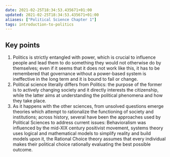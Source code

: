```yaml
---
date: 2021-02-25T18:34:53.435671+01:00
updated: 2021-02-25T18:34:53.435671+01:00
aliases: ["Political Science Chapter 1"]
tags: introduction-to-politics
---
```

## Key points

1. Politics is strictly entangled with power, which is crucial to influence people and lead them to do something they would not otherwise do by themselves; even if it seems that it does not work like this, it has to be remembered that governance without a power-based system is ineffective in the long term and it is bound to fail or change.  
2. Political science literally differs from Politics: the purpose of the former is to actively changing society and it directly interests the citizenship, while the latter aims at understanding the political phenomena and how they take place.  
3. As it happens with the other sciences, from unsolved questions emerge theories which attempt to rationalize the functioning of society and institutions; across history, several have been the approaches used by Political Sciences to address current issues: Behavioralism was influenced by the mid-XIX century positivist movement, systems theory uses logical and mathematical models to simplify reality and build models upon it, the Rational Choice theory assumes that every individual makes their political choice rationally evaluating the best possible outcome.